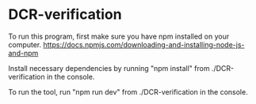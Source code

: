 # DCR-verification
To run this program, first make sure you have npm installed on your computer. 
https://docs.npmjs.com/downloading-and-installing-node-js-and-npm

Install necessary dependencies by running "npm install" from ./DCR-verification in the console.

To run the tool, run "npm run dev" from ./DCR-verification in the console. 
